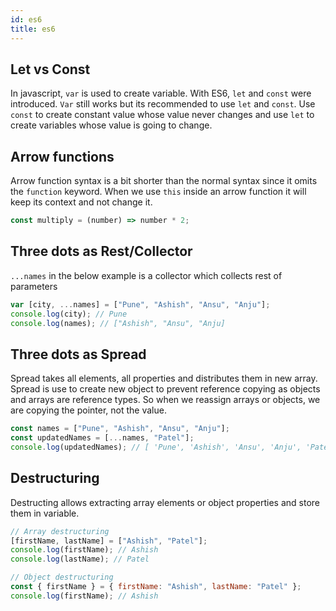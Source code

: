 ```yaml
---
id: es6
title: es6
---
```


## Let vs Const

In javascript, `var` is used to create variable. With ES6, `let` and `const` were introduced. `Var` still works but its recommended to use `let` and `const`. Use `const` to create constant value whose value never changes and use `let` to create variables whose value is going to change.

## Arrow functions

Arrow function syntax is a bit shorter than the normal syntax since it omits the `function` keyword. When we use `this` inside an arrow function it will keep its context and not change it.

```javascript
const multiply = (number) => number * 2;
```

## Three dots as Rest/Collector

`...names` in the below example is a collector which collects rest of parameters

```javascript
var [city, ...names] = ["Pune", "Ashish", "Ansu", "Anju"];
console.log(city); // Pune
console.log(names); // ["Ashish", "Ansu", "Anju]
```

## Three dots as Spread

Spread takes all elements, all properties and distributes them in new array. Spread is use to create new object to prevent
reference copying as objects and arrays are reference types. So when we reassign arrays or objects, we are copying the pointer,
not the value.

```javascript
const names = ["Pune", "Ashish", "Ansu", "Anju"];
const updatedNames = [...names, "Patel"];
console.log(updatedNames); // [ 'Pune', 'Ashish', 'Ansu', 'Anju', 'Patel' ]
```

## Destructuring

Destructing allows extracting array elements or object properties and store them in variable.

```javascript
// Array destructuring
[firstName, lastName] = ["Ashish", "Patel"];
console.log(firstName); // Ashish
console.log(lastName); // Patel

// Object destructuring
const { firstName } = { firstName: "Ashish", lastName: "Patel" };
console.log(firstName); // Ashish
```
